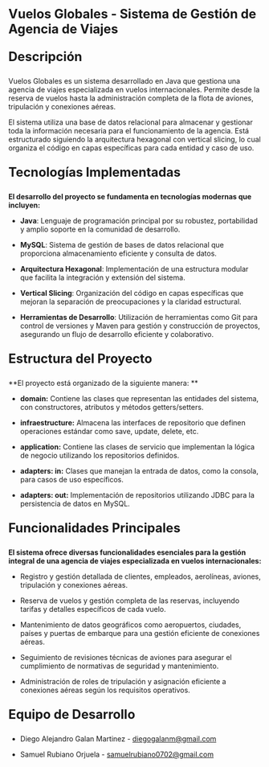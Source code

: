 <p style="font-size: 25px;"><b>Vuelos Globales - Sistema de Gestión de Agencia de Viajes</b></p>



<p style="font-size: 25px;"><b>Descripción</b></p>

Vuelos Globales es un sistema desarrollado en Java que gestiona una agencia de viajes especializada en vuelos internacionales. Permite desde la reserva de vuelos hasta la administración completa de la flota de aviones, tripulación y conexiones aéreas. 

El sistema utiliza una base de datos relacional para almacenar y gestionar toda la información necesaria para el funcionamiento de la agencia. Está estructurado siguiendo la arquitectura hexagonal con vertical slicing, lo cual organiza el código en capas específicas para cada entidad y caso de uso. 



<p style="font-size: 25px;"><b>Tecnologías Implementadas</b></p>

**El desarrollo del proyecto se fundamenta en tecnologías modernas que incluyen:**

* **Java**: Lenguaje de programación principal por su robustez, portabilidad y amplio soporte en la comunidad de desarrollo.

* **MySQL**: Sistema de gestión de bases de datos relacional que proporciona almacenamiento eficiente y consulta de datos.

* **Arquitectura Hexagonal**: Implementación de una estructura modular que facilita la integración y extensión del sistema.

* **Vertical Slicing**: Organización del código en capas específicas que mejoran la separación de preocupaciones y la claridad estructural.

* **Herramientas de Desarrollo**: Utilización de herramientas como Git para control de versiones y Maven para gestión y construcción de proyectos, asegurando un flujo de desarrollo eficiente y colaborativo.

  

<p style="font-size: 25px;"><b>Estructura del Proyecto</b></p>

**El proyecto está organizado de la siguiente manera: **

* **domain:** Contiene las clases que representan las entidades del sistema, con constructores, atributos y métodos getters/setters. 

* **infraestructure:** Almacena las interfaces de repositorio que definen operaciones estándar como save, update, delete, etc. 

* **application:** Contiene las clases de servicio que implementan la lógica de negocio utilizando los repositorios definidos. 

* **adapters: in:** Clases que manejan la entrada de datos, como la consola, para casos de uso específicos. 

* **adapters: out:** Implementación de repositorios utilizando JDBC para la persistencia de datos en MySQL. 



<p style="font-size: 25px;"><b>Funcionalidades Principales</b></p>

**El sistema ofrece diversas funcionalidades esenciales para la gestión integral de una agencia de viajes especializada en vuelos internacionales:**

* Registro y gestión detallada de clientes, empleados, aerolíneas, aviones, tripulación y conexiones aéreas.

* Reserva de vuelos y gestión completa de las reservas, incluyendo tarifas y detalles específicos de cada vuelo.

* Mantenimiento de datos geográficos como aeropuertos, ciudades, países y puertas de embarque para una gestión eficiente de conexiones aéreas.

* Seguimiento de revisiones técnicas de aviones para asegurar el cumplimiento de normativas de seguridad y mantenimiento.

* Administración de roles de tripulación y asignación eficiente a conexiones aéreas según los requisitos operativos.

  

<p style="font-size: 25px;"><b>Equipo de Desarrollo</b></p>

* Diego Alejandro Galan Martinez - diegogalanm@gmail.com 

* Samuel Rubiano Orjuela - samuelrubiano0702@gmail.com